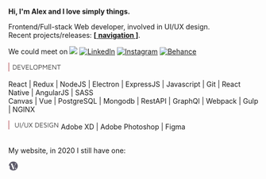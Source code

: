**Hi, I'm Alex and I love simply things.**  

Frontend/Full-stack Web developer, involved in UI/UX design.  
Recent projects/releases: [**[** **navigation ]**](https://github.com/hadabr/navigation).  

We could meet on [![](https://img.shields.io/badge/We-could-meet-on-%fff.svg?&style=for-the-badge&logo=linkedin&logoColor=white)][Linkedin] [![LinkedIn](https://img.shields.io/badge/linkedin-%230077B5.svg?&style=for-the-badge&logo=linkedin&logoColor=white)][Linkedin] [![Instagram](https://img.shields.io/badge/instagram-%23ff813f.svg?&style=for-the-badge&logo=instagram&logoColor=white)][Instagram] [![Behance](https://img.shields.io/badge/behance-%231DA1F2.svg?&style=for-the-badge&logo=behance&logoColor=white)][Behance]    

<img src = "https://raw.githubusercontent.com/hadabr/hadabr/master/assets/DEV.png"/>  

React |
Redux | 
NodeJS | 
Electron | 
ExpressJS | 
Javascript | 
Git |
React Native | 
AngularJS | 
SASS    
Canvas | 
Vue | 
PostgreSQL | 
Mongodb |
RestAPI | 
GraphQl | 
Webpack | 
Gulp | 
NGINX    
  
<img src = "https://raw.githubusercontent.com/hadabr/hadabr/master/assets/ui.png"/>  
Adobe XD | 
Adobe Photoshop | 
Figma  

&nbsp;  
My website, in 2020 I still have one:   
[![brandband](https://raw.githubusercontent.com/hadabr/hadabr/master/assets/brandband-logo.png "brandband")](https://brandband.io/)  

   [linkedin]: <https://www.linkedin.com/in/alex-dovghii/>
   [instagram]: <https://www.instagram.com/pockethabr>
   [behance]: <https://www.behance.net/alexdovghi6c9c>
   [**navigation**]: <https://github.com/hadabr/navigation>
   [linkedin-logo]: https://raw.githubusercontent.com/MartinHeinz/MartinHeinz/master/linkedin-3-16.png 
